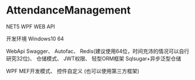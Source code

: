 # AttendanceManagement
NET5 WPF WEB API

开发环境
Windows10 64

WebApi 
  Swagger、
  Autofac、
  Redis(建议使用64位，时间充沛的情况可以自行研究32位)、
  仓储模式、
  JWT权限、
  轻型ORM框架 Sqlsugar+异步泛型仓储
  
WPF 
  MEF开发模式、
  控件自定义 
  (也可以使用第三方框架)
